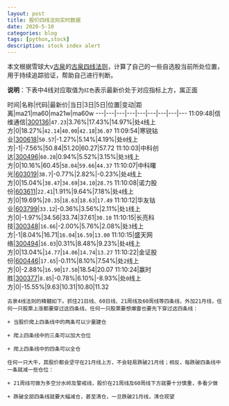 ```yaml
---
layout: post
title: 股价四线法则实时数据
date: 2020-5-10
categories: blog
tags: [python,stock]
description: stock index alert
---
```



本文根据雪球大v[古泉](https://xueqiu.com/u/7148646888)的[古泉四线法则](https://xueqiu.com/7148646888/130498192)，计算了自己的一些自选股当前所处位置，用于持续追踪验证，帮助自己进行判断。

**说明**：下表中4线对应取值为`红色`表示最新价处于对应指标上方，属正面

时间|名称|代码|最新价|当日|3日|5日|位置|变动|距离|ma21|ma60|ma21w|ma60w
---|---|---|---|---|---|---|---|---
11:09:48|信维通信|[300136](https://xueqiu.com/S/SZ300136)|`47.23`|3.76%|17.43%|14.97%|处`4`线上方|0|18.27%|`42.14`|`40.00`|`42.18`|`36.07`
11:09:54|寒锐钴业|[300618](https://xueqiu.com/S/SZ300618)|`50.57`|-1.27%|5.14%|4.19%|处`0`线上方|-1|-7.56%|50.84|51.20|60.27|57.72
11:10:03|中科创达|[300496](https://xueqiu.com/S/SZ300496)|`60.28`|0.94%|5.52%|3.15%|处`3`线上方|0|10.16%|60.45|`58.04`|`59.66`|`44.37`
11:10:07|中科曙光|[603019](https://xueqiu.com/S/SH603019)|`38.7`|-0.77%|2.82%|-0.23%|处`4`线上方|0|15.04%|`38.47`|`34.69`|`34.10`|`28.75`
11:10:08|诺力股份|[603611](https://xueqiu.com/S/SH603611)|`22.41`|1.91%|9.64%|7.18%|处`4`线上方|0|19.69%|`20.35`|`18.63`|`18.63`|`17.49`
11:10:12|华友钴业|[603799](https://xueqiu.com/S/SH603799)|`33.12`|-0.36%|3.56%|2.11%|处`1`线上方|0|-1.97%|34.56|33.74|37.61|`30.10`
11:10:15|长亮科技|[300348](https://xueqiu.com/S/SZ300348)|`16.66`|-2.00%|5.76%|2.08%|处`3`线上方|-1|8.04%|16.71|`16.04`|`16.59`|`13.00`
11:10:15|盛天网络|[300494](https://xueqiu.com/S/SZ300494)|`16.03`|0.31%|8.48%|9.23%|处`4`线上方|0|13.04%|`14.77`|`14.06`|`14.74`|`13.27`
11:10:22|金证股份|[600446](https://xueqiu.com/S/SH600446)|`17.65`|-0.11%|8.10%|7.54%|处`2`线上方|0|-2.88%|`16.90`|`17.50`|18.54|20.07
11:10:24|赢时胜|[300377](https://xueqiu.com/S/SZ300377)|`8.85`|-0.78%|6.10%|-8.93%|处`0`线上方|0|-15.55%|9.63|10.31|10.80|11.32

```
古泉4线法则的精髓如下。抓住21日线、60日线、21周线及60周线等四条线，外加21月线，任何一只股票上涨都要穿过这四条线，任何一只股票要想爆雷也要先下穿过这四条线：

+ 当股价爬上四条线中的两条可以少量建仓

+ 爬上四条线中的三条可以加大仓位

+ 爬上四条线中的四条可以全仓

任何一只大牛，其股价都会坚守在21月线上方，不会轻易跌破21月线；相反，每跌破四条线中一条就减一些仓位：

+ 21周线可做为多空分水岭及警戒线，股价在21周线及60周线下方就要十分慎重，多看少做

+ 跌破全部四条线就要大幅减仓，甚至清仓，一旦跌破21月线，清仓观望
```